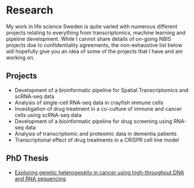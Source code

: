 # Research

My work in life science Sweden is quite varied with numerous different projects
relating to everything from transcriptomics, machine learning and pipeline
development. While I cannot share details of on-going NBIS projects due to
confidentiality agreements, the non-exhaustive list below will hopefully give
you an idea of some of the projects that I have and am working on.


## Projects

- Development of a bioinformatic pipeline for Spatial Transcriptomics and
  scRNA-seq data
- Analysis of single-cell RNA-seq data in crayfish immune cells
- Investigation of drug treatment in a co-culture of immune and cancer cells
  using scRNA-seq data
- Development of a bioinformatic pipeline for drug screening using RNA-seq
  data
- Analysis of transcriptomic and proteomic data in dementia patients
- Transcriptional effect of drug treatments in a CRISPR cell line model

## PhD Thesis

- [Exploring genetic heterogeneity in cancer using high-throughput DNA and RNA
  sequencing](https://www.diva-portal.org/smash/record.jsf?pid=diva2%3A1245671&dswid=-5743)
